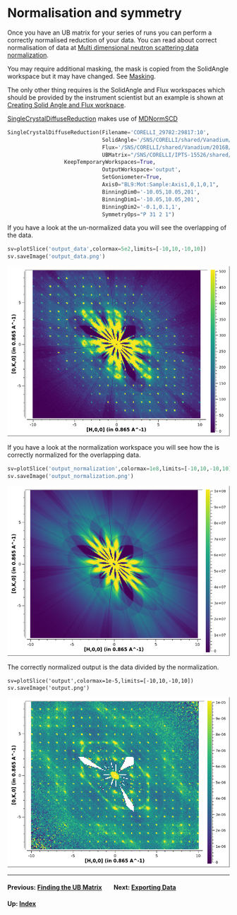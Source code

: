 # Normalisation and symmetry

Once you have an UB matrix for your series of runs you can perform a
correctly normalised reduction of your data. You can read about
correct normalisation of data at [Multi dimensional neutron scattering
data normalization][MDNorm].

You may require additional masking, the mask is copied from the
SolidAngle workspace but it may have changed. See [Masking](mask).

The only other thing requires is the SolidAngle and Flux workspaces
which should be provided by the instrument scientist but an example is
shown at [Creating Solid Angle and Flux workpace](van).

[SingleCrystalDiffuseReduction] makes use of [MDNormSCD]

```python
SingleCrystalDiffuseReduction(Filename='CORELLI_29782:29817:10',
                              SolidAngle='/SNS/CORELLI/shared/Vanadium/2016B/SolidAngle20160720NoCC.nxs',
                              Flux='/SNS/CORELLI/shared/Vanadium/2016B/Spectrum20160720NoCC.nxs',
                              UBMatrix="/SNS/CORELLI/IPTS-15526/shared/benzil_Hexagonal.mat",
			      KeepTemporaryWorkspaces=True,
                              OutputWorkspace='output',
                              SetGoniometer=True,
                              Axis0="BL9:Mot:Sample:Axis1,0,1,0,1",
                              BinningDim0='-10.05,10.05,201',
                              BinningDim1='-10.05,10.05,201',
                              BinningDim2='-0.1,0.1,1',
                              SymmetryOps="P 31 2 1")
```

If you have a look at the un-normalized data you will see the
overlapping of the data.

```python
sv=plotSlice('output_data',colormax=5e2,limits=[-10,10,-10,10])
sv.saveImage('output_data.png')
```

![output_data](images/output_data.png)

If you have a look at the normalization workspace you will see how the
is correctly normalized for the overlapping data.

```python
sv=plotSlice('output_normalization',colormax=1e8,limits=[-10,10,-10,10])
sv.saveImage('output_normalization.png')
```

![output_normalization](images/output_normalization.png)

The correctly normalized output is the data divided by the
normalization.

```
sv=plotSlice('output',colormax=1e-5,limits=[-10,10,-10,10])
sv.saveImage('output.png')
```

![output](images/output.png)

* * *
#### Previous: [Finding the UB Matrix](ub) &nbsp;&nbsp;&nbsp;&nbsp;&nbsp;&nbsp; Next: [Exporting Data](export)
#### Up: [Index](index)

[MDNorm]: http://docs.mantidproject.org/nightly/concepts/MDNorm.html
[SingleCrystalDiffuseReduction]: http://docs.mantidproject.org/nightly/algorithms/SingleCrystalDiffuseReduction.html
[MDNormSCD]: http://docs.mantidproject.org/nightly/algorithms/MDNormSCD.html
[SaveMD]: http://docs.mantidproject.org/nightly/algorithms/SaveMD.html
